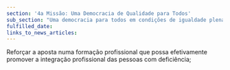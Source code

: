 ```yaml
---
section: '4a Missão: Uma Democracia de Qualidade para Todos'
sub_section: "Uma democracia para todos em condições de igualdade plena"
fulfilled_date:
links_to_news_articles:
---
```


Reforçar a aposta numa formação profissional que possa efetivamente promover a integração profissional das pessoas com deficiência;